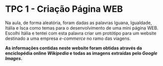 # TPC 1 - Criação Página WEB
Na aula, de forma aleatória, foram dadas as palavras Iguana, Igualdade, Itália e Isca como temas para o desenvolvimento de uma mini página WEB. Escolhi Itália e tentei com esta palavra criar um protótipo para um website destinado a uma empresa *e-commerce* no ramo das viagens. 

**As informações contidas neste website foram obtidas através da enciclopédia online *Wikipedia* e todas as imagens extraídas pelo *Google Images*.**

